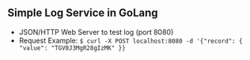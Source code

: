 ## Simple Log Service in GoLang
- JSON/HTTP Web Server to test log (port 8080)
- Request Example: `$ curl -X POST localhost:8080 -d '{"record": { "value": "TGV0J3MgR28gIzMK" }}`
